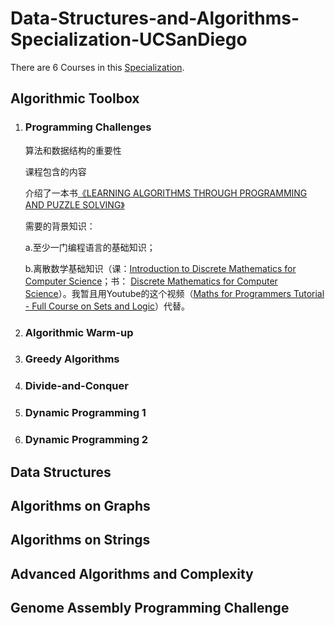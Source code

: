 # Data-Structures-and-Algorithms-Specialization-UCSanDiego
There are 6 Courses in this [Specialization](https://www.coursera.org/specializations/data-structures-algorithms?=#courses).

## Algorithmic Toolbox

1. ### Programming Challenges

   算法和数据结构的重要性

   课程包含的内容

   介绍了一本书[《LEARNING ALGORITHMS THROUGH PROGRAMMING AND PUZZLE SOLVING》](https://learningalgorithms.tilda.ws/?utm_source=coursera&utm_media=reading)

   需要的背景知识：

   a.至少一门编程语言的基础知识；

   b.离散数学基础知识（课：[Introduction to Discrete Mathematics for Computer Science](http://bit.ly/dmalgoreading)；书： [Discrete Mathematics for Computer Science](https://bit.ly/2Oj63T0)）。我暂且用Youtube的这个视频（[Maths for Programmers Tutorial - Full Course on Sets and Logic](https://www.youtube.com/watch?v=2SpuBqvNjHI&list=PLWKjhJtqVAbn5emQ3RRG8gEBqkhf_5vxD&index=3)）代替。

2. ### Algorithmic Warm-up

3. ### Greedy Algorithms

4. ### Divide-and-Conquer

5. ### Dynamic Programming 1

6. ### Dynamic Programming 2

## Data Structures

## Algorithms on Graphs

## Algorithms on Strings

## Advanced Algorithms and Complexity

## Genome Assembly Programming Challenge
